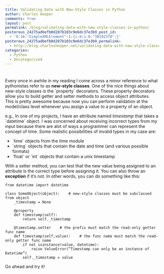 ```yaml
---
title: Validating Data with New-Style Classes in Python
author: Charles Hooper
comments: true
layout: post
permalink: /blog/validating-data-with-new-style-classes-in-python/
posterous_24275adbefb0d287b103c9e6dc37e3b9_post_id:
  - 'O:16:"SimpleXMLElement":1:{i:0;s:8:"30192378";}'
posterous_24275adbefb0d287b103c9e6dc37e3b9_permalink:
  - http://blog.charleshooper.net/validating-data-with-new-style-classes-in-pyt
categories:
  - Python
  - Uncategorized
---
```

# 

Every once in awhile in my reading I come across a minor reference to what pythonistas refer to as **new-style classes**. One of the nice things about new-style classes is the \`property\` decorators. These property decorators allow you to build getter and setter methods to access object attributes. This is pretty awesome because now you can perform validation at the model/class level whenever you assign a value to a property of an object.

e.g., In one of my projects, I have an attribute named *timestamp* that takes a \`datetime\` object. I was concerned about receiving incorrect types from my input because there are alot of ways a programmer can represent the concept of time. Some realistic possibilities of invalid types in my case are:

*   \`time\` objects from the time module
*   \`string\` objects that contain the date and time (and various possible formats)
*   \`float\` or \`int\` objects that contain a unix timestamp

With a setter method, you can test that the new value being assigned to an attribute is the correct type before assigning it. You can also throw an **exception** if it’s not. In other words, you can do something like this:

    from datetime import datetime
    
    class SomeObject(object):    # new-style classes must be subclassed from object
        _timestamp = None
    
        @property
        def timestamp(self):
            return self._timestamp
    
        @timestamp.setter    # the prefix must match the read-only getter func name
        def timestamp(self,value):    # the func name must match the read-only getter func name
            if not isinstance(value, datetime):
                raise ValueError(“Timestamp can only be an instance of Datetime”)
            self._timestamp = value

Go ahead and try it!